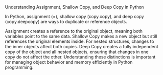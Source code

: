 Understanding Assignment, Shallow Copy, and Deep Copy in Python

In Python, assignment (=), shallow copy (copy.copy), and deep copy (copy.deepcopy) are ways to duplicate or reference objects.

Assignment creates a reference to the original object, meaning both variables point to the same data.
Shallow Copy makes a new object but still references the original elements inside. For nested structures, changes to the inner objects affect both copies.
Deep Copy creates a fully independent copy of the object and all nested objects, ensuring that changes in one copy do not affect the other.
Understanding these distinctions is important for managing object behavior and memory efficiently in Python programming.
